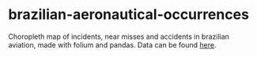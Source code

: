 # brazilian-aeronautical-occurrences

Choropleth map of incidents, near misses and accidents in brazilian aviation, made with folium and pandas. Data can be found [here](https://github.com/nosbielcs/opendata_aig_brazil/).
